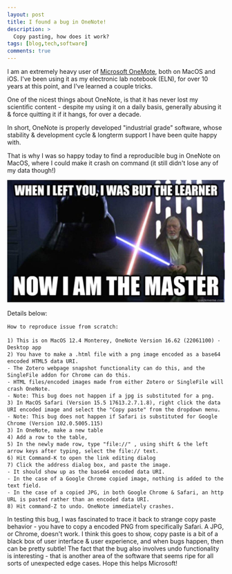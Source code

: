 ```yaml
---
layout: post
title: I found a bug in OneNote!
description: >
  Copy pasting, how does it work?
tags: [blog,tech,software]
comments: true
---
```

I am an extremely heavy user of [Microsoft OneMote](https://en.wikipedia.org/wiki/Microsoft_OneNote), both on MacOS and iOS. I've been using it as my electronic lab notebook (ELN), for over 10 years at this point, and I've learned a couple tricks.

One of the nicest things about OneNote, is that it has never lost my scientific content - despite my using it on a daily basis, generally abusing it & force quitting it if it hangs, for over a decade.

In short, OneNote is properly developed "industrial grade" software, whose stability & development cycle & longterm support I have been quite happy with.

That is why I was so happy today to find a reproducible bug in OneNote on MacOS, where I could make it crash on command (it still didn't lose any of my data though!)

![A meme, with Dark Vader saying "When I left you, I was the learner, now I am the master!](/images/onenote_bug/onenote_meme.jpg)

Details below:

```
How to reproduce issue from scratch:

1) This is on MacOS 12.4 Monterey, OneNote Version 16.62 (22061100) - Desktop app
2) You have to make a .html file with a png image encoded as a base64 encoded HTML5 data URI. 
- The Zotero webpage snapshot functionality can do this, and the SingleFile addon for Chrome can do this. 
- HTML files/encoded images made from either Zotero or SingleFile will crash OneNote. 
- Note: This bug does not happen if a jpg is substituted for a png.
3) In MacOS Safari (Version 15.5 17613.2.7.1.8), right click the data URI encoded image and select the "Copy paste" from the dropdown menu. 
- Note: This bug does not happen if Safari is substituted for Google Chrome (Version 102.0.5005.115)
3) In OneNote, make a new table
4) Add a row to the table, 
5) In the newly made row, type "file://" , using shift & the left arrow keys after typing, select the file:// text. 
6) Hit Command-K to open the link editing dialog
7) Click the address dialog box, and paste the image. 
- It should show up as the base64 encoded data URI. 
- In the case of a Google Chrome copied image, nothing is added to the text field. 
- In the case of a copied JPG, in both Google Chrome & Safari, an http URL is pasted rather than an encoded data URI.
8) Hit command-Z to undo. OneNote immediately crashes.
```

In testing this bug, I was fascinated to trace it back to strange copy paste behavior - you have to copy a encoded PNG from specifically Safari. A JPG, or Chrome, doesn't work. I think this goes to show, copy paste is a bit of a black box of user interface & user experience, and when bugs happen, then can be pretty subtle! The fact that the bug also involves  undo functionality is interesting - that is another area of the software that seems ripe for all sorts of unexpected edge cases. Hope this helps Microsoft!